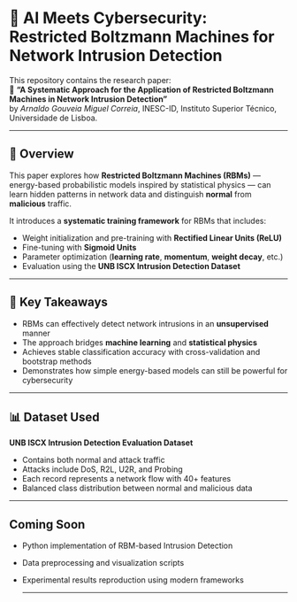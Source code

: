 # 🧠 AI Meets Cybersecurity: Restricted Boltzmann Machines for Network Intrusion Detection

This repository contains the research paper:  
📄 **“A Systematic Approach for the Application of Restricted Boltzmann Machines in Network Intrusion Detection”**  
by *Arnaldo Gouveia Miguel Correia*, INESC-ID, Instituto Superior Técnico, Universidade de Lisboa.

---

## 📘 Overview

This paper explores how **Restricted Boltzmann Machines (RBMs)** — energy-based probabilistic models inspired by statistical physics — can learn hidden patterns in network data and distinguish **normal** from **malicious** traffic.

It introduces a **systematic training framework** for RBMs that includes:

- Weight initialization and pre-training with **Rectified Linear Units (ReLU)**
- Fine-tuning with **Sigmoid Units**
- Parameter optimization (**learning rate**, **momentum**, **weight decay**, etc.)
- Evaluation using the **UNB ISCX Intrusion Detection Dataset**

---

## 🧩 Key Takeaways

- RBMs can effectively detect network intrusions in an **unsupervised** manner  
- The approach bridges **machine learning** and **statistical physics**  
- Achieves stable classification accuracy with cross-validation and bootstrap methods  
- Demonstrates how simple energy-based models can still be powerful for cybersecurity  

---

## 📊 Dataset Used

**UNB ISCX Intrusion Detection Evaluation Dataset**

- Contains both normal and attack traffic  
- Attacks include DoS, R2L, U2R, and Probing  
- Each record represents a network flow with 40+ features  
- Balanced class distribution between normal and malicious data  

---

## Coming Soon

- Python implementation of RBM-based Intrusion Detection  
- Data preprocessing and visualization scripts  
- Experimental results reproduction using modern frameworks

  ---
